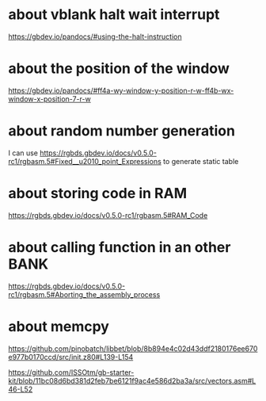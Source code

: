 # about vblank halt wait interrupt

https://gbdev.io/pandocs/#using-the-halt-instruction

# about the position of the window

https://gbdev.io/pandocs/#ff4a-wy-window-y-position-r-w-ff4b-wx-window-x-position-7-r-w

# about random number generation

I can use
https://rgbds.gbdev.io/docs/v0.5.0-rc1/rgbasm.5#Fixed__u2010_point_Expressions
to generate static table

# about storing code in RAM

https://rgbds.gbdev.io/docs/v0.5.0-rc1/rgbasm.5#RAM_Code

# about calling function in an other BANK

https://rgbds.gbdev.io/docs/v0.5.0-rc1/rgbasm.5#Aborting_the_assembly_process

# about memcpy

https://github.com/pinobatch/libbet/blob/8b894e4c02d43ddf2180176ee670e977b0170ccd/src/init.z80#L139-L154

https://github.com/ISSOtm/gb-starter-kit/blob/11bc08d6bd381d2feb7be6121f9ac4e586d2ba3a/src/vectors.asm#L46-L52
